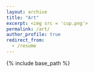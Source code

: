 ```yaml
---
layout: archive
title: "Art"
excerpt: <img src = 'cup.png'>
permalink: /art/
author_profile: true
redirect_from:
  - /resume
---
```


{% include base_path %}
